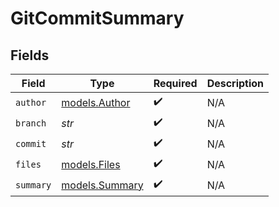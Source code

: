 # GitCommitSummary


## Fields

| Field                                  | Type                                   | Required                               | Description                            |
| -------------------------------------- | -------------------------------------- | -------------------------------------- | -------------------------------------- |
| `author`                               | [models.Author](../models/author.md)   | :heavy_check_mark:                     | N/A                                    |
| `branch`                               | *str*                                  | :heavy_check_mark:                     | N/A                                    |
| `commit`                               | *str*                                  | :heavy_check_mark:                     | N/A                                    |
| `files`                                | [models.Files](../models/files.md)     | :heavy_check_mark:                     | N/A                                    |
| `summary`                              | [models.Summary](../models/summary.md) | :heavy_check_mark:                     | N/A                                    |